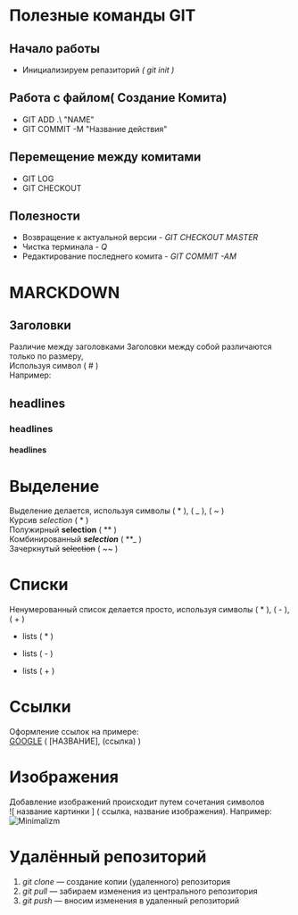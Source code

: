 # Полезные команды GIT
## **Начало работы**
- Инициализируем репазиторий _( git init )_
## **Работа с файлом( Создание Комита)**
- GIT ADD .\ "NAME"
- GIT COMMIT -M "Название действия"
## **Перемещение между комитами**
- GIT LOG
- GIT CHECKOUT
## **Полезности**
- Возвращение к актуальной версии - _GIT CHECKOUT MASTER_
- Чистка терминала - _Q_
- Редактирование последнего комита - _GIT COMMIT -AM_
# MARCKDOWN
## Заголовки
Различие между заголовками
Заголовки между собой различаются только по размеру, <br> Используя символ ( # ) <br> Например: 
## headlines
### headlines
#### headlines
# Выделение
Выделение делается, используя символы ( * ), ( _ ), ( ~ ) <br>
Курсив  *selection* ( * ) <br>
Полужирный  **selection** ( ** ) <br>
Комбинированный **_selection_**  ( **_ )<br>
Зачеркнутый ~~selection~~ ( ~~ )
# Списки
Ненумерованный список делается просто, используя символы ( * ), ( - ), ( + )
* lists ( * ) 
- lists ( - )
+ lists ( + )
# Ссылки
Оформление ссылок на примере:<br> 
[GOOGLE](https://www.google.com)  ( [НАЗВАНИЕ], (ссылка) ) 
# Изображения
Добавление изображений происходит путем сочетания символов <br> ![ название картинки ] ( ссылка, название изображения). Например:
![Minimalizm](1668572656_3-16.jpg) 
# Удалённый репозиторий
1. *git clone* — создание копии (удаленного) репозитория
2. *git pull* — забираем изменения из центрального репозитория
3. *git push* — вносим изменения в удаленный репозиторий
